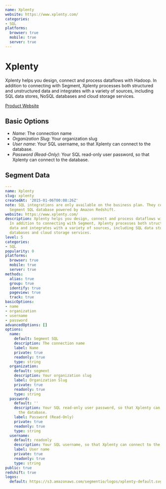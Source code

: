 ```yaml
---
name: Xplenty
website: https://www.xplenty.com/
categories:
- SQL
platforms:
  browser: true
  mobile: true
  server: true
---
```


# Xplenty

Xplenty helps you design, connect and process dataflows with Hadoop. In addition to connecting with Segment, Xplenty processes both structured and unstructured data and integrates with a variety of sources, including SQL data stores, NoSQL databases and cloud storage services.

[Product Website](https://www.xplenty.com/)

## Basic Options

- *Name*: The connection name
- *Organization Slug*: Your organization slug
- *User name*: Your SQL username, so that Xplenty can connect to the database.
- *Password (Read-Only)*: Your SQL read-only user password, so that Xplenty can connect to the database.


## Segment Data
```yaml
---
name: Xplenty
slug: xplenty
createdAt: '2015-01-06T00:08:26Z'
note: SQL integrations are only available on the business plan. They connect to your
  Segment SQL database powered by Amazon Redshift.
website: https://www.xplenty.com/
description: Xplenty helps you design, connect and process dataflows with Hadoop.
  In addition to connecting with Segment, Xplenty processes both structured and unstructured
  data and integrates with a variety of sources, including SQL data stores, NoSQL
  databases and cloud storage services.
level: 5
categories:
- SQL
popularity: 0
platforms:
  browser: true
  mobile: true
  server: true
methods:
  alias: true
  group: true
  identify: true
  pageview: true
  track: true
basicOptions:
- name
- organization
- username
- password
advancedOptions: []
options:
  name:
    default: Segment SQL
    description: The connection name
    label: Name
    private: true
    readonly: true
    type: string
  organization:
    default: segment
    description: Your organization slug
    label: Organization Slug
    private: true
    readonly: true
    type: string
  password:
    default: ''
    description: Your SQL read-only user password, so that Xplenty can connect to
      the database.
    label: Password (Read-Only)
    private: true
    readonly: true
    type: string
  username:
    default: readonly
    description: Your SQL username, so that Xplenty can connect to the database.
    label: User name
    private: true
    readonly: true
    type: string
public: true
redshift: true
logos:
  default: https://s3.amazonaws.com/segmentio/logos/xplenty-default.svg

```


